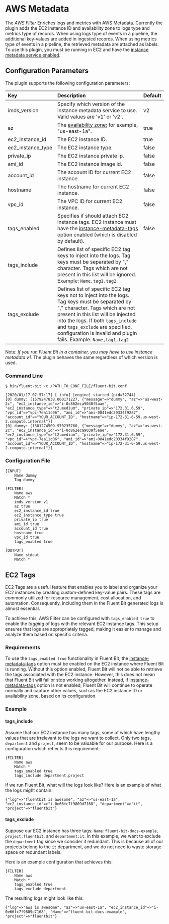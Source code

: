 # AWS Metadata

The _AWS Filter_ Enriches logs and metrics with AWS Metadata. Currently the plugin adds the EC2 instance ID and availability zone to logs type and metrics type of records.
When using logs type of events in a pipeline, the additional key-values are added in ingested records.
When using metrics type of events in a pipeline, the retrieved metadata are attached as labels.
To use this plugin, you must be running in EC2 and have the [instance metadata service enabled](https://docs.aws.amazon.com/AWSEC2/latest/UserGuide/configuring-instance-metadata-service.html).

## Configuration Parameters

The plugin supports the following configuration parameters:

| Key | Description | Default |
| :--- | :--- | :--- |
| imds\_version | Specify which version of the instance metadata service to use. Valid values are 'v1' or 'v2'. | v2 |
| az | The [availability zone](https://docs.aws.amazon.com/AWSEC2/latest/UserGuide/using-regions-availability-zones.html); for example, "us-east-1a". | true |
| ec2\_instance\_id | The EC2 instance ID. | true |
| ec2\_instance\_type | The EC2 instance type. | false |
| private\_ip | The EC2 instance private ip. | false |
| ami\_id | The EC2 instance image id. | false |
| account\_id | The account ID for current EC2 instance. | false |
| hostname | The hostname for current EC2 instance. | false |
| vpc\_id | The VPC ID for current EC2 instance. | false |
| tags\_enabled | Specifies if should attach EC2 instance tags. EC2 instance must have the [instance-metadata-tags](https://awscli.amazonaws.com/v2/documentation/api/latest/reference/ec2/modify-instance-metadata-options.html) option enabled (which is disabled by default). | false |
| tags\_include | Defines list of specific EC2 tag keys to inject into the logs. Tag keys must be separated by "," character. Tags which are not present in this list will be ignored. Example: `Name,tag1,tag2`. | |
| tags\_exclude | Defines list of specific EC2 tag keys not to inject into the logs. Tag keys must be separated by "," character. Tags which are not present in this list will be injected into the logs. If both `tags_include` and `tags_exclude` are specified, configuration is invalid and plugin fails. Example: `Name,tag1,tag2` | |

Note: _If you run Fluent Bit in a container, you may have to use instance metadata v1._ The plugin behaves the same regardless of which version is used.

### Command Line

```text
$ bin/fluent-bit -c /PATH_TO_CONF_FILE/fluent-bit.conf

[2020/01/17 07:57:17] [ info] [engine] started (pid=32744)
[0] dummy: [1579247838.000171227, {"message"=>"dummy", "az"=>"us-west-2c", "ec2_instance_id"=>"i-0c862eca9038f5aae", "ec2_instance_type"=>"t2.medium", "private_ip"=>"172.31.6.59", "vpc_id"=>"vpc-7ea11c06", "ami_id"=>"ami-0841edc20334f9287", "account_id"=>"YOUR_ACCOUNT_ID", "hostname"=>"ip-172-31-6-59.us-west-2.compute.internal"}]
[0] dummy: [1601274509.970235760, {"message"=>"dummy", "az"=>"us-west-2c", "ec2_instance_id"=>"i-0c862eca9038f5aae", "ec2_instance_type"=>"t2.medium", "private_ip"=>"172.31.6.59", "vpc_id"=>"vpc-7ea11c06", "ami_id"=>"ami-0841edc20334f9287", "account_id"=>"YOUR_ACCOUNT_ID", "hostname"=>"ip-172-31-6-59.us-west-2.compute.internal"}]
```

### Configuration File

```text
[INPUT]
    Name dummy
    Tag dummy

[FILTER]
    Name aws
    Match *
    imds_version v1
    az true
    ec2_instance_id true
    ec2_instance_type true
    private_ip true
    ami_id true
    account_id true
    hostname true
    vpc_id true
    tags_enabled true

[OUTPUT]
    Name stdout
    Match *
```

## EC2 Tags

EC2 Tags are a useful feature that enables you to label and organize your EC2 instances by creating custom-defined key-value pairs. These tags are commonly utilized for resource management, cost allocation, and automation. Consequently, including them in the Fluent Bit generated logs is almost essential.

To achieve this, AWS Filter can be configured with `tags_enabled true` to enable the _tagging_ of logs with the relevant EC2 instance tags. This setup ensures that logs are appropriately tagged, making it easier to manage and analyze them based on specific criteria.

### Requirements

To use the `tags_enabled true` functionality in Fluent Bit, the [instance-metadata-tags](https://awscli.amazonaws.com/v2/documentation/api/latest/reference/ec2/modify-instance-metadata-options.html) option must be enabled on the EC2 instance where Fluent Bit is running. Without this option enabled, Fluent Bit will not be able to retrieve the tags associated with the EC2 instance. However, this does not mean that Fluent Bit will fail or stop working altogether. Instead, if [instance-metadata-tags](https://awscli.amazonaws.com/v2/documentation/api/latest/reference/ec2/modify-instance-metadata-options.html) option is not enabled, Fluent Bit will continue to operate normally and capture other values, such as the EC2 instance ID or availability zone, based on its configuration.

### Example

#### tags_include

Assume that our EC2 instance has many tags, some of which have lengthy values that are irrelevant to the logs we want to collect. Only two tags, `department` and `project`, seem to be valuable for our purpose. Here is a configuration which reflects this requirement:

```
[FILTER]
    Name aws
    Match *
    tags_enabled true
    tags_include department,project
```

If we run Fluent Bit, what will the logs look like? Here is an example of what the logs might contain:
```
{"log"=>"fluentbit is awesome", "az"=>"us-east-1a", "ec2_instance_id"=>"i-0e66fc7f9809d7168", "department"=>"it", "project"=>"fluentbit"}
```

#### tags_exclude

Suppose our EC2 instance has three tags: `Name:fluent-bit-docs-example`, `project:fluentbit`, and `department:it`. In this example, we want to exclude the `department` tag since we consider it redundant. This is because all of our projects belong to the `it` department, and we do not need to waste storage space on redundant labels.

Here is an example configuration that achieves this:

```
[FILTER]
    Name aws
    Match *
    tags_enabled true
    tags_exclude department
```

The resulting logs might look like this:

```
{"log"=>"aws is awesome", "az"=>"us-east-1a", "ec2_instance_id"=>"i-0e66fc7f9809d7168", "Name"=>"fluent-bit-docs-example", "project"=>"fluentbit"}
```
